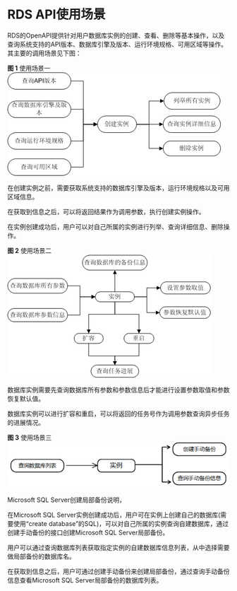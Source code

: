 # RDS API使用场景<a name="zh-cn_topic_0032347786"></a>

RDS的OpenAPI提供针对用户数据库实例的创建、查看、删除等基本操作，以及查询系统支持的API版本、数据库引擎及版本、运行环境规格、可用区域等操作。其主要的调用场景见下图：

**图 1**  使用场景一<a name="fig40024046174547"></a>  
![](figures/使用场景一.png "使用场景一")

在创建实例之前，需要获取系统支持的数据库引擎及版本，运行环境规格以及可用区域信息。

在获取到信息之后，可以将返回结果作为调用参数，执行创建实例操作。

在实例创建成功后，用户可以对自己所属的实例进行列举、查询详细信息、删除操作。

**图 2**  使用场景二<a name="fig65270472175215"></a>  
![](figures/使用场景二.png "使用场景二")

数据库实例需要先查询数据库所有参数和参数信息后才能进行设置参数取值和参数恢复默认值。

数据库实例可以进行扩容和重启，可以将返回的任务号作为调用参数查询异步任务的进展情况。

**图 3**  使用场景三<a name="fig74671529195210"></a>  
![](figures/使用场景三.png "使用场景三")

Microsoft SQL Server创建局部备份说明，

在Microsoft SQL Server实例创建成功后，用户可在实例上创建自己的数据库\(需要使用“create database”的SQL\)，可以对自己所属的实例查询自建数据库，通过创建手动备份的接口创建Microsoft SQL Server局部备份。

用户可以通过查询数据库列表获取指定实例的自建数据库信息列表，从中选择需要做局部备份的数据库名。

在获取到信息之后，用户可通过创建手动备份来创建局部备份，通过查询手动备份信息查看Microsoft SQL Server局部备份的数据库列表。

